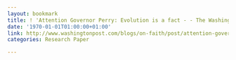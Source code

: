 ```yaml
---
layout: bookmark
title: ! 'Attention Governor Perry: Evolution is a fact - - The Washington Post'
date: '1970-01-01T01:00:00+01:00'
link: http://www.washingtonpost.com/blogs/on-faith/post/attention-governor-perry-evolution-is-a-fact/2011/08/23/gIQAuIFUYJ_blog.html
categories: Research Paper

---
```

